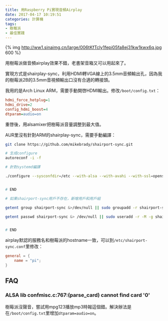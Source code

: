```yaml
---
title: 用Raspberry Pi實現音頻Airplay
date: 2017-04-17 10:19:51
categories: 計算機
tags:
- 樹莓派
- 最佳實踐
---
```


{% img http://ww1.sinaimg.cn/large/006tKfTcly1fepi05fa8ej31kw1kwx6q.jpg 600 %}

用樹莓派做音頻airplay效果不錯，老書架音箱又可以用起來了。

實現方式是shairplay-sync，利用HDMI轉VGA線上的3.5mm音頻輸出孔，因為我的樹莓派2B的3.5mm音視頻輸出口沒有合適的轉接頭。

我用的是Arch Linux ARM，需要手動開啓HDMI輸出。修改`/boot/config.txt`：

```ini
hdmi_force_hotplug=1
hdmi_drive=2
config_hdmi_boost=4
dtparam=audio=on
```

重啓後，用alsamixer把樹莓派音量調整到最大值。

AUR里沒有針對ARM的shairplay-sync，需要手動編譯：

```bash
git clone https://github.com/mikebrady/shairport-sync.git
```

```bash
# 生成configure
autoreconf -i -f
```

```bash
# 針對systemd編譯

./configure --sysconfdir=/etc --with-alsa --with-avahi --with-ssl=openssl --with-metadata --with-soxr --with-systemd


# END
```

```bash
# 如果shairport-sync用戶不存在，新增用戶和用戶組

getent group shairport-sync &>/dev/null || sudo groupadd -r shairport-sync >/dev/null

getent passwd shairport-sync &> /dev/null || sudo useradd -r -M -g shairport-sync -s /usr/bin/nologin -G audio shairport-sync >/dev/null


# END
```

airplay默認的服務名和樹莓派的hostname一致，可以到`/etc/shairport-sync.conf`里修改：

```conf
general = {
    name = "pi";
}
```

## FAQ

### ALSA lib confmisc.c:767:(parse_card) cannot find card '0'
樹莓派沒聲音，嘗試用mpg123播放mp3時報這個錯。解決辦法是在`/boot/config.txt`里增加`dtparam=audio=on`。

